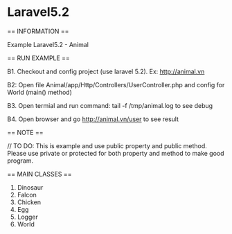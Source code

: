 # Laravel5.2
== INFORMATION ==

Example Laravel5.2  - Animal


== RUN EXAMPLE ==

B1. Checkout and config project (use laravel 5.2). Ex: http://animal.vn

B2: Open file Animal/app/Http/Controllers/UserController.php and config for World (main() method)

B3. Open termial and run command: tail -f /tmp/animal.log to see debug

B4. Open browser and go http://animal.vn/user to see result


== NOTE ==

// TO DO: This is example and use public property and public method. Please use private or protected for both property and method to make good program.


== MAIN CLASSES ==
1. Dinosaur
2. Falcon
3. Chicken
4. Egg
5. Logger
6. World

